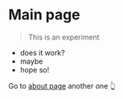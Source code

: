 # Main page
> This is an experiment

- does it work?
- maybe
- hope so!

Go to [about page](./about)
another one 👆

